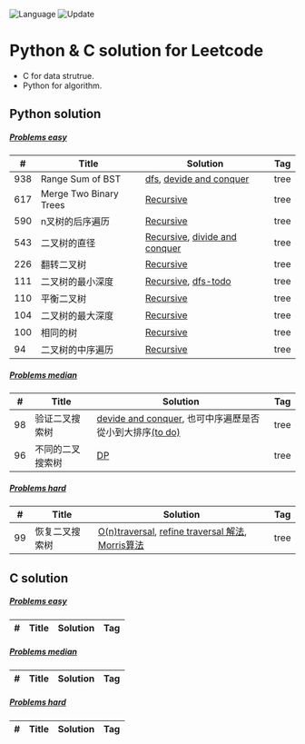 ![Language](https://img.shields.io/badge/Language-Python%20%26%20C-orange) ![Update](https://img.shields.io/badge/Update-Weekly-green.svg) 
# Python & C solution for Leetcode

* C for data strutrue.
* Python for algorithm.

Python solution 
---

##### [Problems easy]()
| # | Title | Solution | Tag        |
|---| ----- | -------- | ---------- |
|938|Range Sum of BST|[dfs](./easy/tree/938_Range_Sum_of_BST.py), [devide and conquer](./easy/tree/938_Range_Sum_of_BST-DivideAndConquer.py)|tree|
|617|Merge Two Binary Trees|[Recursive](./easy/tree/617_Merge_Two_Binary_Trees.py)|tree|
|590|n叉树的后序遍历|[Recursive](./easy/tree/590.n叉树的后序遍历.py)|tree|
|543|二叉树的直径|[Recursive](./easy/tree/543.二叉树的直径(recursive).py), [divide and conquer](./easy/tree/543.二叉树的直径(divideandconquer).py)|tree|
|226|翻转二叉树|[Recursive](./easy/tree/226.翻转二叉树.py)|tree|
|111|二叉树的最小深度|[Recursive](./easy/tree/111.二叉树的最小深度.py), [dfs-todo](./)|tree|
|110|平衡二叉树|[Recursive](./easy/tree/110.平衡二叉树.py)|tree|
|104|二叉树的最大深度|[Recursive](./easy/tree/104.二叉树的最大深度.py)|tree|
|100|相同的树|[Recursive](./easy/tree/100.相同的树.py)|tree|
|94|二叉树的中序遍历|[Recursive](./easy/tree/94.二叉树的中序遍历.py)|tree|

##### [Problems median]()
| # | Title | Solution | Tag        |
|---| ----- | -------- | ---------- |
|98|验证二叉搜索树|[devide and conquer](./medium/tree/98.验证二叉搜索树.py), 也可中序遍歷是否從小到大排序[(to do)](./medium)|tree|
|96|不同的二叉搜索树|[DP](./medium/tree/96.不同的二叉搜索树.py)|tree|

##### [Problems hard]()
| # | Title | Solution | Tag        |
|---| ----- | -------- | ---------- |
|99|恢复二叉搜索树|[O(n)traversal](./hard/tree/99.恢复二叉搜索树_O(n).py), [refine traversal 解法](./hard/tree/99.恢复二叉搜索树(refine).py), [Morris算法](./tree/99.恢复二叉搜索树.py)|tree|

C solution 
---

##### [Problems easy]()
| # | Title | Solution | Tag        |
|---| ----- | -------- | ---------- |


##### [Problems median]()
| # | Title | Solution | Tag        |
|---| ----- | -------- | ---------- |


##### [Problems hard]()
| # | Title | Solution | Tag        |
|---| ----- | -------- | ---------- |
